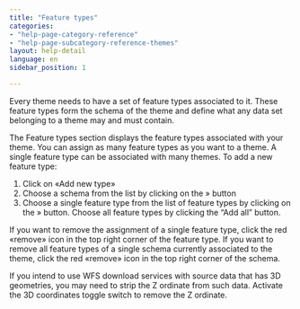 ```yaml
---
title: "Feature types"
categories:
- "help-page-category-reference"
- "help-page-subcategory-reference-themes"
layout: help-detail
language: en
sidebar_position: 1

---
```


Every theme needs to have a set of feature types associated to it. These feature types form the schema of the theme and define what any data set belonging to a theme may and must contain.

The Feature types section displays the feature types associated with your theme. You can assign as many feature types as you want to a theme. A single feature type can be associated with many themes. To add a new feature type:

1.	Click on «Add new type»
2.	Choose a schema from the list by clicking on the » button
3.	Choose a single feature type from the list of feature types by clicking on the » button. Choose all feature types by clicking the “Add all” button.

If you want to remove the assignment of a single feature type, click the red «remove» icon in the top right corner of the feature type. If you want to remove all feature types of a single schema currently associated to the theme, click the red «remove» icon in the top right corner of the schema.

If you intend to use WFS download services with source data that has 3D geometries, you may need to strip the Z ordinate from such data. Activate the 3D coordinates toggle switch to remove the Z ordinate.
